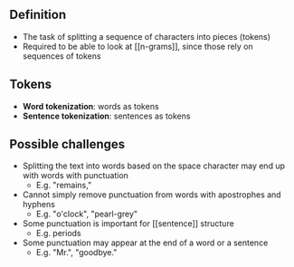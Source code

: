 ## Definition

- The task of splitting a sequence of characters into pieces (tokens)
- Required to be able to look at [[n-grams]], since those rely on sequences of tokens

## Tokens

- **Word tokenization**: words as tokens
- **Sentence tokenization**: sentences as tokens

## Possible challenges

- Splitting the text into words based on the space character may end up with words with punctuation
	- E.g. "remains,"
- Cannot simply remove punctuation from words with apostrophes and hyphens
	- E.g. "o'clock", "pearl-grey"
- Some punctuation is important for [[sentence]] structure
	- E.g. periods
- Some punctuation may appear at the end of a word or a sentence
	- E.g. "Mr.", "goodbye."

